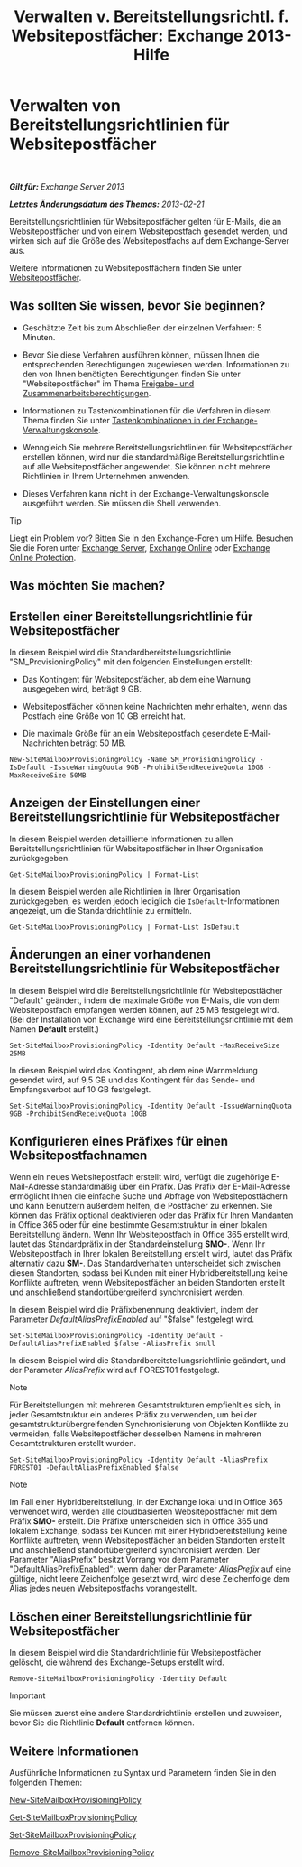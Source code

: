 ﻿---
title: 'Verwalten v. Bereitstellungsrichtl. f. Websitepostfächer: Exchange 2013-Hilfe'
TOCTitle: Verwalten von Bereitstellungsrichtlinien für Websitepostfächer
ms:assetid: 2f160d1a-a031-461f-8d29-c9cd49ca1645
ms:mtpsurl: https://technet.microsoft.com/de-de/library/JJ710340(v=EXCHG.150)
ms:contentKeyID: 50475269
ms.date: 04/24/2018
mtps_version: v=EXCHG.150
ms.translationtype: HT
---

# Verwalten von Bereitstellungsrichtlinien für Websitepostfächer

 

_**Gilt für:** Exchange Server 2013_

_**Letztes Änderungsdatum des Themas:** 2013-02-21_

Bereitstellungsrichtlinien für Websitepostfächer gelten für E-Mails, die an Websitepostfächer und von einem Websitepostfach gesendet werden, und wirken sich auf die Größe des Websitepostfachs auf dem Exchange-Server aus.

Weitere Informationen zu Websitepostfächern finden Sie unter [Websitepostfächer](site-mailboxes-exchange-2013-help.md).

## Was sollten Sie wissen, bevor Sie beginnen?

  - Geschätzte Zeit bis zum Abschließen der einzelnen Verfahren: 5 Minuten.

  - Bevor Sie diese Verfahren ausführen können, müssen Ihnen die entsprechenden Berechtigungen zugewiesen werden. Informationen zu den von Ihnen benötigten Berechtigungen finden Sie unter "Websitepostfächer" im Thema [Freigabe- und Zusammenarbeitsberechtigungen](sharing-and-collaboration-permissions-exchange-2013-help.md).

  - Informationen zu Tastenkombinationen für die Verfahren in diesem Thema finden Sie unter [Tastenkombinationen in der Exchange-Verwaltungskonsole](keyboard-shortcuts-in-the-exchange-admin-center-exchange-online-protection-help.md).

  - Wenngleich Sie mehrere Bereitstellungsrichtlinien für Websitepostfächer erstellen können, wird nur die standardmäßige Bereitstellungsrichtlinie auf alle Websitepostfächer angewendet. Sie können nicht mehrere Richtlinien in Ihrem Unternehmen anwenden.

  - Dieses Verfahren kann nicht in der Exchange-Verwaltungskonsole ausgeführt werden. Sie müssen die Shell verwenden.


> [!TIP]
> Liegt ein Problem vor? Bitten Sie in den Exchange-Foren um Hilfe. Besuchen Sie die Foren unter <A href="https://go.microsoft.com/fwlink/p/?linkid=60612">Exchange Server</A>, <A href="https://go.microsoft.com/fwlink/p/?linkid=267542">Exchange Online</A> oder <A href="https://go.microsoft.com/fwlink/p/?linkid=285351">Exchange Online Protection</A>.



## Was möchten Sie machen?

## Erstellen einer Bereitstellungsrichtlinie für Websitepostfächer

In diesem Beispiel wird die Standardbereitstellungsrichtlinie "SM\_ProvisioningPolicy" mit den folgenden Einstellungen erstellt:

  - Das Kontingent für Websitepostfächer, ab dem eine Warnung ausgegeben wird, beträgt 9 GB.

  - Websitepostfächer können keine Nachrichten mehr erhalten, wenn das Postfach eine Größe von 10 GB erreicht hat.

  - Die maximale Größe für an ein Websitepostfach gesendete E-Mail-Nachrichten beträgt 50 MB.

<!-- end list -->

    New-SiteMailboxProvisioningPolicy -Name SM_ProvisioningPolicy -IsDefault -IssueWarningQuota 9GB -ProhibitSendReceiveQuota 10GB -MaxReceiveSize 50MB

## Anzeigen der Einstellungen einer Bereitstellungsrichtlinie für Websitepostfächer

In diesem Beispiel werden detaillierte Informationen zu allen Bereitstellungsrichtlinien für Websitepostfächer in Ihrer Organisation zurückgegeben.

    Get-SiteMailboxProvisioningPolicy | Format-List

In diesem Beispiel werden alle Richtlinien in Ihrer Organisation zurückgegeben, es werden jedoch lediglich die `IsDefault`-Informationen angezeigt, um die Standardrichtlinie zu ermitteln.

    Get-SiteMailboxProvisioningPolicy | Format-List IsDefault

## Änderungen an einer vorhandenen Bereitstellungsrichtlinie für Websitepostfächer

In diesem Beispiel wird die Bereitstellungsrichtlinie für Websitepostfächer "Default" geändert, indem die maximale Größe von E-Mails, die von dem Websitepostfach empfangen werden können, auf 25 MB festgelegt wird. (Bei der Installation von Exchange wird eine Bereitstellungsrichtlinie mit dem Namen **Default** erstellt.)

    Set-SiteMailboxProvisioningPolicy -Identity Default -MaxReceiveSize 25MB

In diesem Beispiel wird das Kontingent, ab dem eine Warnmeldung gesendet wird, auf 9,5 GB und das Kontingent für das Sende- und Empfangsverbot auf 10 GB festgelegt.

    Set-SiteMailboxProvisioningPolicy -Identity Default -IssueWarningQuota 9GB -ProhibitSendReceiveQuota 10GB

## Konfigurieren eines Präfixes für einen Websitepostfachnamen

Wenn ein neues Websitepostfach erstellt wird, verfügt die zugehörige E-Mail-Adresse standardmäßig über ein Präfix. Das Präfix der E-Mail-Adresse ermöglicht Ihnen die einfache Suche und Abfrage von Websitepostfächern und kann Benutzern außerdem helfen, die Postfächer zu erkennen. Sie können das Präfix optional deaktivieren oder das Präfix für Ihren Mandanten in Office 365 oder für eine bestimmte Gesamtstruktur in einer lokalen Bereitstellung ändern. Wenn Ihr Websitepostfach in Office 365 erstellt wird, lautet das Standardpräfix in der Standardeinstellung **SMO-**. Wenn Ihr Websitepostfach in Ihrer lokalen Bereitstellung erstellt wird, lautet das Präfix alternativ dazu **SM-**. Das Standardverhalten unterscheidet sich zwischen diesen Standorten, sodass bei Kunden mit einer Hybridbereitstellung keine Konflikte auftreten, wenn Websitepostfächer an beiden Standorten erstellt und anschließend standortübergreifend synchronisiert werden.

In diesem Beispiel wird die Präfixbenennung deaktiviert, indem der Parameter *DefaultAliasPrefixEnabled* auf "$false" festgelegt wird.

    Set-SiteMailboxProvisioningPolicy -Identity Default -DefaultAliasPrefixEnabled $false -AliasPrefix $null

In diesem Beispiel wird die Standardbereitstellungsrichtlinie geändert, und der Parameter *AliasPrefix* wird auf FOREST01 festgelegt.


> [!NOTE]
> Für Bereitstellungen mit mehreren Gesamtstrukturen empfiehlt es sich, in jeder Gesamtstruktur ein anderes Präfix zu verwenden, um bei der gesamtstrukturübergreifenden Synchronisierung von Objekten Konflikte zu vermeiden, falls Websitepostfächer desselben Namens in mehreren Gesamtstrukturen erstellt wurden.



    Set-SiteMailboxProvisioningPolicy -Identity Default -AliasPrefix FOREST01 -DefaultAliasPrefixEnabled $false


> [!NOTE]
> Im Fall einer Hybridbereitstellung, in der Exchange lokal und in Office 365 verwendet wird, werden alle cloudbasierten Websitepostfächer mit dem Präfix <STRONG>SMO-</STRONG> erstellt. Die Präfixe unterscheiden sich in Office 365 und lokalem Exchange, sodass bei Kunden mit einer Hybridbereitstellung keine Konflikte auftreten, wenn Websitepostfächer an beiden Standorten erstellt und anschließend standortübergreifend synchronisiert werden. Der Parameter "AliasPrefix" besitzt Vorrang vor dem Parameter "DefaultAliasPrefixEnabled"; wenn daher der Parameter <EM>AliasPrefix</EM> auf eine gültige, nicht leere Zeichenfolge gesetzt wird, wird diese Zeichenfolge dem Alias jedes neuen Websitepostfachs vorangestellt.



## Löschen einer Bereitstellungsrichtlinie für Websitepostfächer

In diesem Beispiel wird die Standardrichtlinie für Websitepostfächer gelöscht, die während des Exchange-Setups erstellt wird.

    Remove-SiteMailboxProvisioningPolicy -Identity Default


> [!IMPORTANT]
> Sie müssen zuerst eine andere Standardrichtlinie erstellen und zuweisen, bevor Sie die Richtlinie <STRONG>Default</STRONG> entfernen können.



## Weitere Informationen

Ausführliche Informationen zu Syntax und Parametern finden Sie in den folgenden Themen:

[New-SiteMailboxProvisioningPolicy](https://technet.microsoft.com/de-de/library/jj218647\(v=exchg.150\))

[Get-SiteMailboxProvisioningPolicy](https://technet.microsoft.com/de-de/library/jj218617\(v=exchg.150\))

[Set-SiteMailboxProvisioningPolicy](https://technet.microsoft.com/de-de/library/jj218624\(v=exchg.150\))

[Remove-SiteMailboxProvisioningPolicy](https://technet.microsoft.com/de-de/library/jj218672\(v=exchg.150\))

